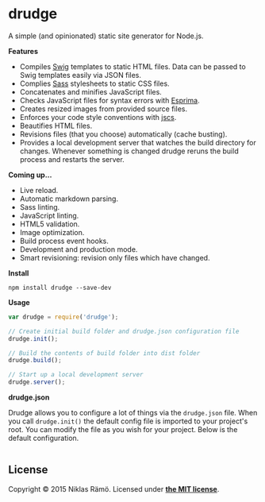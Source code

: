 # drudge

A simple (and opinionated) static site generator for Node.js.

**Features**

* Compiles [Swig](http://paularmstrong.github.io/swig/) templates to static HTML files. Data can be passed to Swig templates easily via JSON files.
* Complies [Sass](http://sass-lang.com/) stylesheets to static CSS files.
* Concatenates and minifies JavaScript files.
* Checks JavaScript files for syntax errors with [Esprima](http://esprima.org/).
* Creates resized images from provided source files.
* Enforces your code style conventions with [jscs](http://jscs.info/).
* Beautifies HTML files.
* Revisions files (that you choose) automatically (cache busting).
* Provides a local development server that watches the build directory for changes. Whenever something is changed drudge reruns the build process and restarts the server.

**Coming up...**

* Live reload.
* Automatic markdown parsing.
* Sass linting.
* JavaScript linting.
* HTML5 validation.
* Image optimization.
* Build process event hooks.
* Development and production mode.
* Smart revisioning: revision only files which have changed.

**Install**

`npm install drudge --save-dev`

**Usage**

```javascript
var drudge = require('drudge');

// Create initial build folder and drudge.json configuration file
drudge.init();

// Build the contents of build folder into dist folder
drudge.build();

// Start up a local development server
drudge.server();
```

**drudge.json**

Drudge allows you to configure a lot of things via the `drudge.json` file. When you call `drudge.init()` the default config file is imported to your project's root. You can modify the file as you wish for your project. Below is the default configuration.

```javascript
```

## License

Copyright &copy; 2015 Niklas Rämö. Licensed under **[the MIT license](LICENSE.md)**.